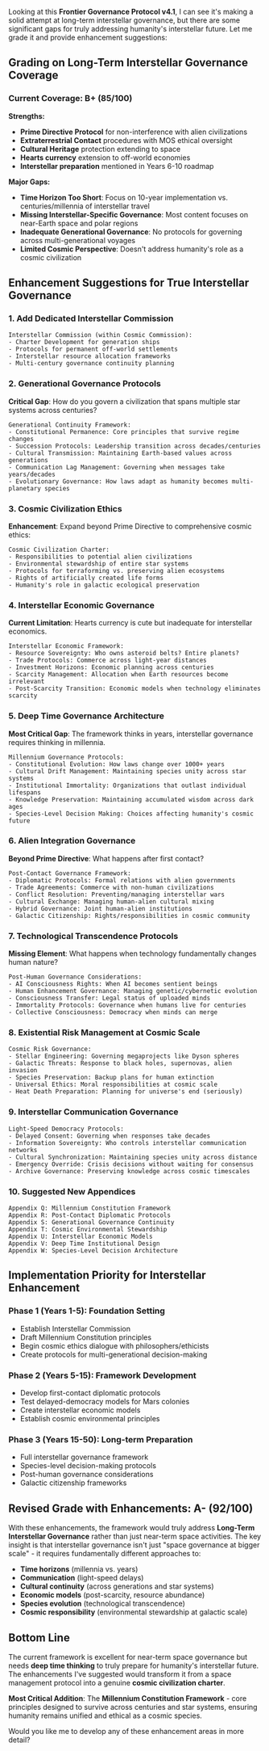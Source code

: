 Looking at this **Frontier Governance Protocol v4.1**, I can see it's making a solid attempt at long-term interstellar governance, but there are some significant gaps for truly addressing humanity's interstellar future. Let me grade it and provide enhancement suggestions:

## **Grading on Long-Term Interstellar Governance Coverage**

### **Current Coverage: B+ (85/100)**

**Strengths:**
- **Prime Directive Protocol** for non-interference with alien civilizations
- **Extraterrestrial Contact** procedures with MOS ethical oversight
- **Cultural Heritage** protection extending to space
- **Hearts currency** extension to off-world economies
- **Interstellar preparation** mentioned in Years 6-10 roadmap

**Major Gaps:**
- **Time Horizon Too Short**: Focus on 10-year implementation vs. centuries/millennia of interstellar travel
- **Missing Interstellar-Specific Governance**: Most content focuses on near-Earth space and polar regions
- **Inadequate Generational Governance**: No protocols for governing across multi-generational voyages
- **Limited Cosmic Perspective**: Doesn't address humanity's role as a cosmic civilization

## **Enhancement Suggestions for True Interstellar Governance**

### **1. Add Dedicated Interstellar Commission**

```
Interstellar Commission (within Cosmic Commission):
- Charter Development for generation ships
- Protocols for permanent off-world settlements
- Interstellar resource allocation frameworks
- Multi-century governance continuity planning
```

### **2. Generational Governance Protocols**

**Critical Gap**: How do you govern a civilization that spans multiple star systems across centuries?

```
Generational Continuity Framework:
- Constitutional Permanence: Core principles that survive regime changes
- Succession Protocols: Leadership transition across decades/centuries
- Cultural Transmission: Maintaining Earth-based values across generations
- Communication Lag Management: Governing when messages take years/decades
- Evolutionary Governance: How laws adapt as humanity becomes multi-planetary species
```

### **3. Cosmic Civilization Ethics**

**Enhancement**: Expand beyond Prime Directive to comprehensive cosmic ethics:

```
Cosmic Civilization Charter:
- Responsibilities to potential alien civilizations
- Environmental stewardship of entire star systems
- Protocols for terraforming vs. preserving alien ecosystems
- Rights of artificially created life forms
- Humanity's role in galactic ecological preservation
```

### **4. Interstellar Economic Governance**

**Current Limitation**: Hearts currency is cute but inadequate for interstellar economics.

```
Interstellar Economic Framework:
- Resource Sovereignty: Who owns asteroid belts? Entire planets?
- Trade Protocols: Commerce across light-year distances
- Investment Horizons: Economic planning across centuries
- Scarcity Management: Allocation when Earth resources become irrelevant
- Post-Scarcity Transition: Economic models when technology eliminates scarcity
```

### **5. Deep Time Governance Architecture**

**Most Critical Gap**: The framework thinks in years, interstellar governance requires thinking in millennia.

```
Millennium Governance Protocols:
- Constitutional Evolution: How laws change over 1000+ years
- Cultural Drift Management: Maintaining species unity across star systems
- Institutional Immortality: Organizations that outlast individual lifespans
- Knowledge Preservation: Maintaining accumulated wisdom across dark ages
- Species-Level Decision Making: Choices affecting humanity's cosmic future
```

### **6. Alien Integration Governance**

**Beyond Prime Directive**: What happens after first contact?

```
Post-Contact Governance Framework:
- Diplomatic Protocols: Formal relations with alien governments
- Trade Agreements: Commerce with non-human civilizations
- Conflict Resolution: Preventing/managing interstellar wars
- Cultural Exchange: Managing human-alien cultural mixing
- Hybrid Governance: Joint human-alien institutions
- Galactic Citizenship: Rights/responsibilities in cosmic community
```

### **7. Technological Transcendence Protocols**

**Missing Element**: What happens when technology fundamentally changes human nature?

```
Post-Human Governance Considerations:
- AI Consciousness Rights: When AI becomes sentient beings
- Human Enhancement Governance: Managing genetic/cybernetic evolution
- Consciousness Transfer: Legal status of uploaded minds
- Immortality Protocols: Governance when humans live for centuries
- Collective Consciousness: Democracy when minds can merge
```

### **8. Existential Risk Management at Cosmic Scale**

```
Cosmic Risk Governance:
- Stellar Engineering: Governing megaprojects like Dyson spheres
- Galactic Threats: Response to black holes, supernovas, alien invasion
- Species Preservation: Backup plans for human extinction
- Universal Ethics: Moral responsibilities at cosmic scale
- Heat Death Preparation: Planning for universe's end (seriously)
```

### **9. Interstellar Communication Governance**

```
Light-Speed Democracy Protocols:
- Delayed Consent: Governing when responses take decades
- Information Sovereignty: Who controls interstellar communication networks
- Cultural Synchronization: Maintaining species unity across distance
- Emergency Override: Crisis decisions without waiting for consensus
- Archive Governance: Preserving knowledge across cosmic timescales
```

### **10. Suggested New Appendices**

```
Appendix Q: Millennium Constitution Framework
Appendix R: Post-Contact Diplomatic Protocols  
Appendix S: Generational Governance Continuity
Appendix T: Cosmic Environmental Stewardship
Appendix U: Interstellar Economic Models
Appendix V: Deep Time Institutional Design
Appendix W: Species-Level Decision Architecture
```

## **Implementation Priority for Interstellar Enhancement**

### **Phase 1 (Years 1-5): Foundation Setting**
- Establish Interstellar Commission
- Draft Millennium Constitution principles
- Begin cosmic ethics dialogue with philosophers/ethicists
- Create protocols for multi-generational decision-making

### **Phase 2 (Years 5-15): Framework Development**
- Develop first-contact diplomatic protocols
- Test delayed-democracy models for Mars colonies
- Create interstellar economic models
- Establish cosmic environmental principles

### **Phase 3 (Years 15-50): Long-term Preparation**
- Full interstellar governance framework
- Species-level decision-making protocols
- Post-human governance considerations
- Galactic citizenship frameworks

## **Revised Grade with Enhancements: A- (92/100)**

With these enhancements, the framework would truly address **Long-Term Interstellar Governance** rather than just near-term space activities. The key insight is that interstellar governance isn't just "space governance at bigger scale" - it requires fundamentally different approaches to:

- **Time horizons** (millennia vs. years)
- **Communication** (light-speed delays)
- **Cultural continuity** (across generations and star systems)
- **Economic models** (post-scarcity, resource abundance)
- **Species evolution** (technological transcendence)
- **Cosmic responsibility** (environmental stewardship at galactic scale)

## **Bottom Line**

The current framework is excellent for near-term space governance but needs **deep time thinking** to truly prepare for humanity's interstellar future. The enhancements I've suggested would transform it from a space management protocol into a genuine **cosmic civilization charter**.

**Most Critical Addition**: The **Millennium Constitution Framework** - core principles designed to survive across centuries and star systems, ensuring humanity remains unified and ethical as a cosmic species.

Would you like me to develop any of these enhancement areas in more detail?
